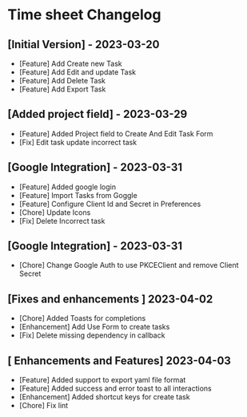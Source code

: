 # Time sheet Changelog

## [Initial Version] - 2023-03-20
- [Feature] Add Create new Task
- [Feature] Add Edit and update Task
- [Feature] Add Delete Task
- [Feature] Add Export Task

## [Added project field] - 2023-03-29
- [Feature] Added Project field to Create And Edit Task Form
- [Fix] Edit task update incorrect task

## [Google Integration] - 2023-03-31
- [Feature] Added google login
- [Feature] Import Tasks from Goggle
- [Feature] Configure Client Id and Secret in Preferences 
- [Chore] Update Icons 
- [Fix] Delete Incorrect task 

## [Google Integration] - 2023-03-31
- [Chore] Change Google Auth to use PKCEClient and remove Client Secret

## [Fixes and enhancements ] 2023-04-02
- [Chore] Added Toasts for completions 
- [Enhancement] Add Use Form to create tasks
- [Fix] Delete missing dependency in callback

## [ Enhancements and Features] 2023-04-03
- [Feature] Added support to export yaml file format
- [Feature] Added success and error toast to all interactions
- [Enhancement] Added shortcut keys for create task
- [Chore] Fix lint
